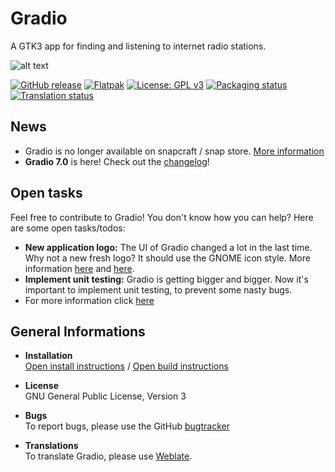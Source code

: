 # Gradio
A GTK3 app for finding and listening to internet radio stations.

![alt text](https://raw.githubusercontent.com/haecker-felix/gradio/master/data/icons/hicolor/256x256/apps/de.haeckerfelix.gradio.png "Logo")

[![GitHub release](https://img.shields.io/github/release/haecker-felix/gradio.svg)](https://github.com/haecker-felix/gradio/releases/)
[![Flatpak](
https://img.shields.io/badge/flatpak-download-brightgreen.svg)](https://flathub.org/repo/appstream/de.haeckerfelix.gradio.flatpakref)
[![License: GPL v3](https://img.shields.io/badge/License-GPL%20v3-blue.svg)](https://www.gnu.org/licenses/gpl-3.0)
[![Packaging status](https://repology.org/badge/tiny-repos/gradio.svg)](https://repology.org/metapackage/gradio)
[![Translation status](https://hosted.weblate.org/widgets/gradio/-/svg-badge.svg)](https://hosted.weblate.org/engage/gradio/?utm_source=widget)

## News
* Gradio is no longer available on snapcraft / snap store. [More information](https://plus.google.com/u/0/+FelixH%C3%A4cker1207/posts/Q1zbCi27zDj)
* **Gradio 7.0** is here! Check out the [changelog](https://github.com/haecker-felix/gradio/releases/tag/v7.0)!

## Open tasks
Feel free to contribute to Gradio! You don't know how you can help? Here are some open tasks/todos:
* **New application logo:** The UI of Gradio changed a lot in the last time. Why not a new fresh logo? It should use the GNOME icon style. More information [here](https://developer.gnome.org/hig/stable/icons-and-artwork.html.en) and [here](http://tango.freedesktop.org/Tango_Icon_Theme_Guidelines).
* **Implement unit testing:** Gradio is getting bigger and bigger. Now it's important to implement unit testing, to prevent some nasty bugs.
* For more information click [here](https://github.com/haecker-felix/gradio/blob/master/docs/CONTRIBUTING.md)

## General Informations
* **Installation**  
[Open install instructions](https://github.com/haecker-felix/gradio/wiki/Install-Instructions) / [Open build instructions](https://github.com/haecker-felix/gradio/wiki/Build-Instructions)

* **License**  
GNU General Public License, Version 3

* **Bugs**  
To report bugs, please use the GitHub [bugtracker](https://github.com/haecker-felix/gradio/issues)

* **Translations**  
To translate Gradio, please use [Weblate](https://hosted.weblate.org/engage/gradio/).

